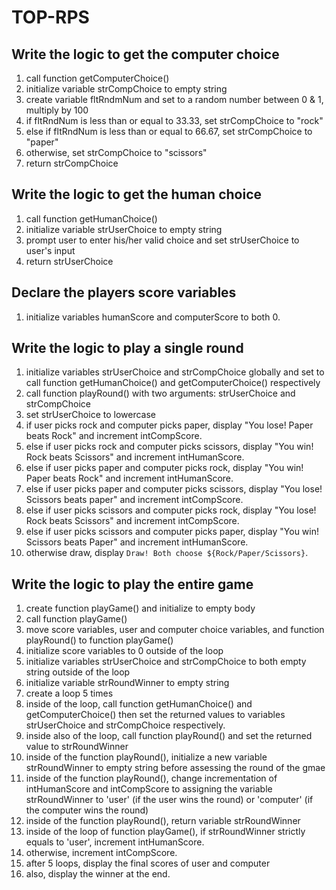 # TOP-RPS

## Write the logic to get the computer choice
1) call function getComputerChoice()
2) initialize variable strCompChoice to empty string
3) create variable fltRndmNum and set to a random number between 0 & 1, multiply by 100
4) if fltRndNum is less than or equal to 33.33, set strCompChoice to "rock"
5) else if fltRndNum is less than or equal to 66.67, set strCompChoice to "paper"
6) otherwise, set strCompChoice to "scissors"
7) return strCompChoice

## Write the logic to get the human choice
1) call function getHumanChoice()
2) initialize variable strUserChoice to empty string
3) prompt user to enter his/her valid choice and set strUserChoice to user's input
4) return strUserChoice

## Declare the players score variables
1) initialize variables humanScore and computerScore to both 0.

## Write the logic to play a single round
1) initialize variables strUserChoice and strCompChoice globally and set to call function getHumanChoice() and getComputerChoice() respectively
2) call function playRound() with two arguments: strUserChoice and strCompChoice
3) set strUserChoice to lowercase
4) if user picks rock and computer picks paper, display "You lose! Paper beats Rock" and increment intCompScore.
5) else if user picks rock and computer picks scissors, display "You win! Rock beats Scissors" and increment intHumanScore.
6) else if user picks paper and computer picks rock, display "You win! Paper beats Rock" and increment intHumanScore.
7) else if user picks paper and computer picks scissors, display "You lose! Scissors beats paper" and increment intCompScore.
8) else if user picks scissors and computer picks rock, display "You lose! Rock beats Scissors" and increment intCompScore.
9) else if user picks scissors and computer picks paper, display "You win! Scissors beats Paper" and increment intHumanScore.
10) otherwise draw, display `Draw! Both choose ${Rock/Paper/Scissors}`.

## Write the logic to play the entire game
1) create function playGame() and initialize to empty body
2) call function playGame()
3) move score variables, user and computer choice variables, and function playRound() to function playGame()
4) initialize score variables to 0 outside of the loop
5) initialize variables strUserChoice and strCompChoice to both empty string outside of the loop
6) initialize variable strRoundWinner to empty string
7) create a loop 5 times
8) inside of the loop, call function getHumanChoice() and getComputerChoice() then set the returned values to variables strUserChoice and strCompChoice respectively.
9) inside also of the loop, call function playRound() and set the returned value to strRoundWinner
10) inside of the function playRound(), initialize a new variable strRoundWinner to empty string before assessing the round of the gmae
11) inside of the function playRound(), change incrementation of intHumanScore and intCompScore to assigning the variable strRoundWinner to 'user' (if the user wins the round) or 'computer' (if the computer wins the round)
12) inside of the function playRound(), return variable strRoundWinner
13) inside of the loop of function playGame(), if strRoundWinner strictly equals to 'user', increment intHumanScore.
14) otherwise, increment intCompScore.
15) after 5 loops, display the final scores of user and computer
16) also, display the winner at the end.